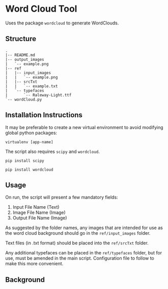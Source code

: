 # Word Cloud Tool

Uses the package `wordcloud` to generate WordClouds.

## Structure

```plaintext
.
|-- README.md
|-- output_images
|   `-- example.png
|-- ref
|   |-- input_images
|   |   `-- example.png
|   |-- srcTxt
|   |   `-- example.txt
|   `-- typefaces
|       `-- Raleway-Light.ttf
`-- wordCloud.py
```

## Installation Instructions

It may be preferable to create a new virtual environment to avoid modifying global python packages:

```plaintext
virtualenv [app-name]
```

The script also requires `scipy` and `wordcloud`.

```plaintext
pip install scipy
```

```plaintext
pip install wordcloud
```

## Usage

On run, the script will present a few mandatory fields:

1. Input File Name (Text)
1. Image File Name (Image)
1. Output File Name (Image)

As suggested by the folder names, any images that are intended for use as the word cloud background should go in the `ref/input_images` folder.

Text files (in .txt format) should be placed into the `ref/srcTxt` folder.

Any additional typefaces can be placed in the `ref/typefaces` folder, but for use, must be amended in the main script. Configuration file to follow to make this more convenient.

## Background